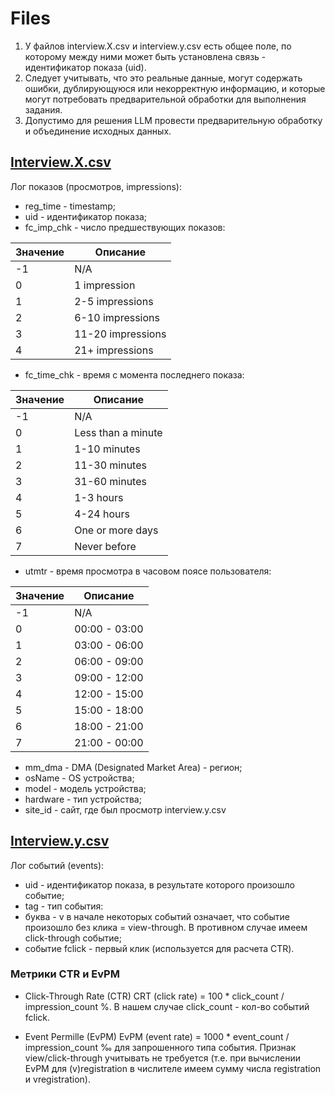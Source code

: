 # Files

1. У файлов interview.X.csv и interview.y.csv есть общее поле, по которому между ними может быть установлена связь - идентификатор показа (uid).
2. Следует учитывать, что это реальные данные, могут содержать ошибки, дублирующуюся или некорректную информацию, и которые могут потребовать предварительной обработки для выполнения задания.
3. Допустимо для решения LLM провести предварительную обработку и объединение исходных данных.

## [Interview.X.csv](Interview.X.csv)

Лог показов (просмотров, impressions):

* reg_time - timestamp;
* uid - идентификатор показа;
* fc_imp_chk - число предшествующих показов:

| Значение | Описание          |
|----------|-------------------|
| -1       | N/A               |
| 0        | 1 impression      |
| 1        | 2-5 impressions   |
| 2        | 6-10 impressions  |
| 3        | 11-20 impressions |
| 4        | 21+ impressions   |

* fc_time_chk - время с момента последнего показа:

| Значение | Описание           |
|----------|--------------------|
| -1       | N/A                |
| 0        | Less than a minute |
| 1        | 1-10 minutes       |
| 2        | 11-30 minutes      |
| 3        | 31-60 minutes      |
| 4        | 1-3 hours          |
| 5        | 4-24 hours         |
| 6        | One or more days   |
| 7        | Never before       |

* utmtr - время просмотра в часовом поясе пользователя:

| Значение | Описание      |
|----------|---------------|
| -1       | N/A           |
| 0        | 00:00 - 03:00 |
| 1        | 03:00 - 06:00 |
| 2        | 06:00 - 09:00 |
| 3        | 09:00 - 12:00 |
| 4        | 12:00 - 15:00 |
| 5        | 15:00 - 18:00 |
| 6        | 18:00 - 21:00 |
| 7        | 21:00 - 00:00 |

* mm_dma - DMA (Designated Market Area) - регион;
* osName - OS устройства;
* model - модель устройства;
* hardware - тип устройства;
* site_id - сайт, где был просмотр interview.y.csv

## [Interview.y.csv](Interview.y.csv)

Лог событий (events):

* uid - идентификатор показа, в результате которого произошло событие;
* tag - тип события:
* буква - v в начале некоторых событий означает, что событие произошло без клика = view-through. В противном случае имеем click-through событие;
* событие fclick - первый клик (используется для расчета CTR).

### Метрики CTR и EvPM

* Click-Through Rate (CTR)
CRT (click rate) = 100 * click_count / impression_count %.
В нашем случае click_count - кол-во событий fclick.

* Event Permille (EvPM)
EvPM (event rate) = 1000 * event_count / impression_count ‰
для запрошенного типа события. Признак view/click-through учитывать не требуется (т.е. при вычислении EvPM для (v)registration в числителе имеем сумму числа registration и vregistration).
